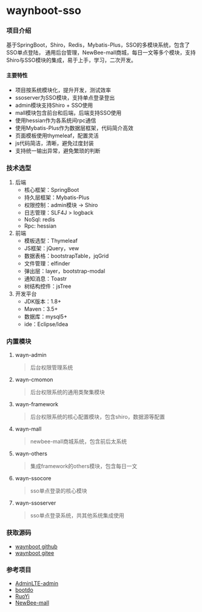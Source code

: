 # waynboot-sso

### 项目介绍
基于SpringBoot，Shiro，Redis，Mybatis-Plus，SSO的多模块系统，包含了SSO单点登陆，
通用后台管理，NewBee-mall商城，每日一文等多个模块，支持Shiro与SSO模块的集成，易于上手，学习，二次开发。

#### 主要特性
- 项目按系统模块化，提升开发，测试效率
- ssoserver为SSO模块，支持单点登录登出
- admin模块支持Shiro + SSO使用
- mall模块包含前台和后端，后端支持SSO使用
- 使用hessian作为各系统间rpc通信
- 使用Mybatis-Plus作为数据层框架，代码简介高效
- 页面模板使用thymeleaf，配置灵活
- js代码简洁，清晰，避免过度封装
- 支持统一输出异常，避免繁琐的判断

### 技术选型
1. 后端
    - 核心框架：SpringBoot
    - 持久层框架：Mybatis-Plus
    - 权限控制：admin模块 -> Shiro
    - 日志管理：SLF4J > logback
    - NoSql: redis
    - Rpc: hessian
2. 前端
    - 模板选型：Thymeleaf
    - JS框架：jQuery，vew
    - 数据表格：bootstrapTable，jqGrid
    - 文件管理：elfinder
    - 弹出层：layer，bootstrap-modal
    - 通知消息：Toastr
    - 树结构控件：jsTree
3. 开发平台
    - JDK版本：1.8+
    - Maven：3.5+
    - 数据库：mysql5+
    - ide：Eclipse/Idea
 
### 内置模块
1. wayn-admin
    > 后台权限管理系统
2. wayn-cmomon
    > 后台权限系统的通用类聚集模块
3. wayn-framework
    > 后台权限系统的核心配置模块，包含shiro，数据源等配置
4. wayn-mall
    > newbee-mall商城系统，包含前后太系统
5. wayn-others
    > 集成framework的others模块，包含每日一文
6. wayn-ssocore
    > sso单点登录的核心模块
7. wayn-ssoserver
    > sso单点登录系统，共其他系统集成使用

### 获取源码
- [waynboot github](https://github.com/wayn111/waynboot-sso)
- [waynboot gitee](https://gitee.com/wayn111/waynboot-sso)

### 参考项目
- [AdminLTE-admin](https://gitee.com/zhougaojun/KangarooAdmin/tree/master)
- [bootdo](https://gitee.com/lcg0124/bootdo)
- [RuoYi](https://gitee.com/y_project/RuoYi)
- [NewBee-mall](https://github.com/newbee-ltd/newbee-mall)
